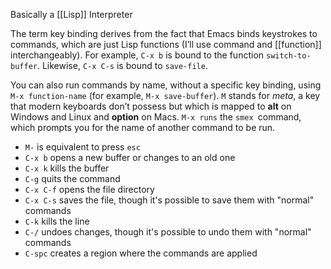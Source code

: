Basically a [[Lisp]] Interpreter

The term key binding derives from the fact that Emacs binds keystrokes to commands, which are just Lisp  functions (I’ll use command and [[function]] interchangeably). For example, `C-x b` is bound to the function `switch-to-buffer`. Likewise, `C-x C-s` is bound to `save-file`.

You can also run commands by name, without a specific key binding, using `M-x function-name` (for example, `M-x save-buffer`). `M` stands for _meta_, a key that modern keyboards don’t possess but which is mapped to **alt** on Windows and Linux and **option** on Macs. `M-x runs` the `smex `command, which prompts you for the name of another command to be run.

- `M-` is equivalent to press `esc`
- `C-x b` opens a new buffer or changes to an old one
- `C-x k` kills the buffer
- `C-g` quits the command
- `C-x C-f` opens the file directory
- `C-x C-s` saves the file, though it's possible to save them with "normal" commands
- `C-k` kills the line
- `C-/` undoes changes, though it's possible to undo them with "normal" commands
- `C-spc` creates a region where the commands are applied